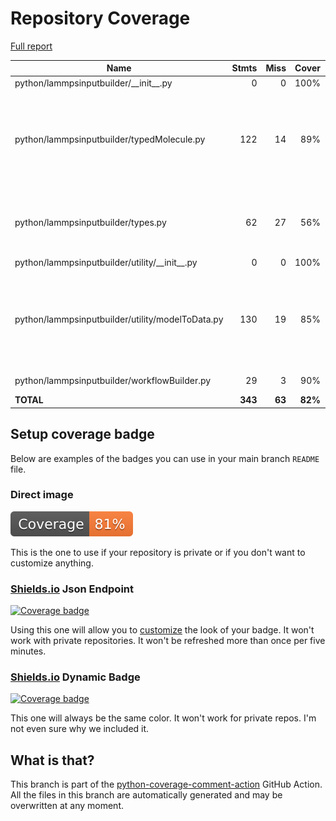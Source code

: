 # Repository Coverage

[Full report](https://htmlpreview.github.io/?https://github.com/madreher/LammpsInputBuilder/blob/python-coverage-comment-action-data/htmlcov/index.html)

| Name                                              |    Stmts |     Miss |   Cover |   Missing |
|-------------------------------------------------- | -------: | -------: | ------: | --------: |
| python/lammpsinputbuilder/\_\_init\_\_.py         |        0 |        0 |    100% |           |
| python/lammpsinputbuilder/typedMolecule.py        |      122 |       14 |     89% |43, 46, 49, 52, 74, 76, 84, 95-98, 109, 116, 146, 164 |
| python/lammpsinputbuilder/types.py                |       62 |       27 |     56% |14-21, 24-33, 46-49, 52-57, 70, 75, 78 |
| python/lammpsinputbuilder/utility/\_\_init\_\_.py |        0 |        0 |    100% |           |
| python/lammpsinputbuilder/utility/modelToData.py  |      130 |       19 |     85% |35, 39, 94, 114, 133, 155-158, 172, 176-186 |
| python/lammpsinputbuilder/workflowBuilder.py      |       29 |        3 |     90% |18, 22, 27 |
|                                         **TOTAL** |  **343** |   **63** | **82%** |           |


## Setup coverage badge

Below are examples of the badges you can use in your main branch `README` file.

### Direct image

[![Coverage badge](https://raw.githubusercontent.com/madreher/LammpsInputBuilder/python-coverage-comment-action-data/badge.svg)](https://htmlpreview.github.io/?https://github.com/madreher/LammpsInputBuilder/blob/python-coverage-comment-action-data/htmlcov/index.html)

This is the one to use if your repository is private or if you don't want to customize anything.

### [Shields.io](https://shields.io) Json Endpoint

[![Coverage badge](https://img.shields.io/endpoint?url=https://raw.githubusercontent.com/madreher/LammpsInputBuilder/python-coverage-comment-action-data/endpoint.json)](https://htmlpreview.github.io/?https://github.com/madreher/LammpsInputBuilder/blob/python-coverage-comment-action-data/htmlcov/index.html)

Using this one will allow you to [customize](https://shields.io/endpoint) the look of your badge.
It won't work with private repositories. It won't be refreshed more than once per five minutes.

### [Shields.io](https://shields.io) Dynamic Badge

[![Coverage badge](https://img.shields.io/badge/dynamic/json?color=brightgreen&label=coverage&query=%24.message&url=https%3A%2F%2Fraw.githubusercontent.com%2Fmadreher%2FLammpsInputBuilder%2Fpython-coverage-comment-action-data%2Fendpoint.json)](https://htmlpreview.github.io/?https://github.com/madreher/LammpsInputBuilder/blob/python-coverage-comment-action-data/htmlcov/index.html)

This one will always be the same color. It won't work for private repos. I'm not even sure why we included it.

## What is that?

This branch is part of the
[python-coverage-comment-action](https://github.com/marketplace/actions/python-coverage-comment)
GitHub Action. All the files in this branch are automatically generated and may be
overwritten at any moment.